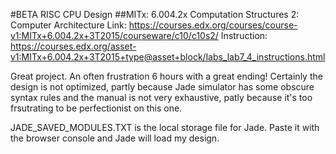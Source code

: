 #BETA RISC CPU Design
##MITx: 6.004.2x Computation Structures 2: Computer Architecture
Link: https://courses.edx.org/courses/course-v1:MITx+6.004.2x+3T2015/courseware/c10/c10s2/
Instruction: https://courses.edx.org/asset-v1:MITx+6.004.2x+3T2015+type@asset+block/labs_lab7_4_instructions.html

Great project. An often frustration 6 hours with a great ending!
Certainly the design is not optimized, partly because Jade simulator has some obscure syntax rules and the manual is not very exhaustive, patly because it's too frsutrating to be perfectionist on this one.

JADE_SAVED_MODULES.TXT is the local storage file for Jade. Paste it with the browser console and Jade will load my design.
